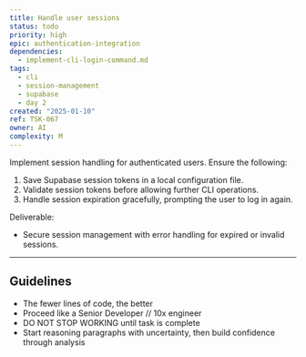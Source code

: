 ```yaml
---
title: Handle user sessions
status: todo
priority: high
epic: authentication-integration
dependencies:
  - implement-cli-login-command.md
tags:
  - cli
  - session-management
  - supabase
  - day 2
created: "2025-01-10"
ref: TSK-067
owner: AI
complexity: M
---
```


Implement session handling for authenticated users. Ensure the following:

1. Save Supabase session tokens in a local configuration file.
2. Validate session tokens before allowing further CLI operations.
3. Handle session expiration gracefully, prompting the user to log in again.

Deliverable:

- Secure session management with error handling for expired or invalid sessions.

---

## Guidelines

- The fewer lines of code, the better
- Proceed like a Senior Developer // 10x engineer
- DO NOT STOP WORKING until task is complete
- Start reasoning paragraphs with uncertainty, then build confidence through analysis
